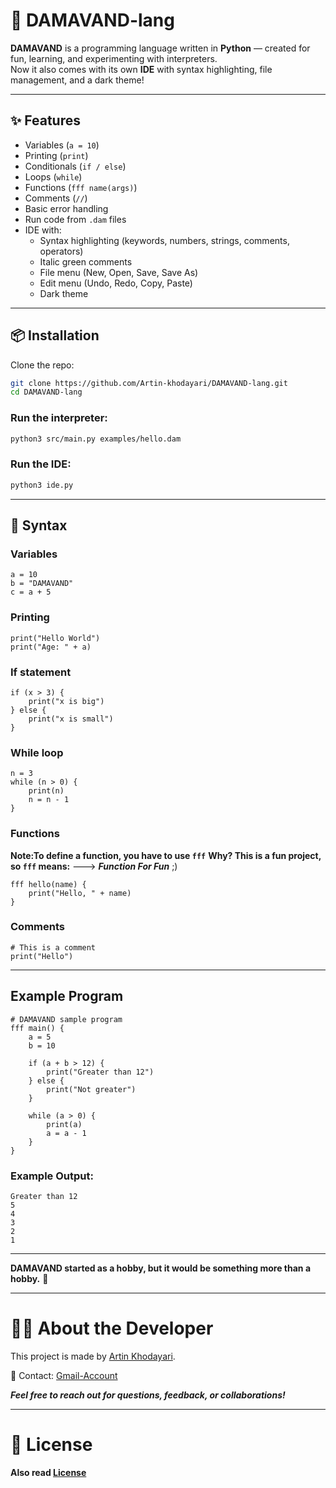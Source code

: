 # 🌄 DAMAVAND-lang

**DAMAVAND** is a programming language written in **Python** — created for fun, learning, and experimenting with interpreters.  
Now it also comes with its own **IDE** with syntax highlighting, file management, and a dark theme!  

---

## ✨ Features

- Variables (`a = 10`)
- Printing (`print`)
- Conditionals (`if / else`)
- Loops (`while`)
- Functions (`fff name(args)`)
- Comments (`//`)
- Basic error handling
- Run code from `.dam` files
- IDE with:
  - Syntax highlighting (keywords, numbers, strings, comments, operators)
  - Italic green comments
  - File menu (New, Open, Save, Save As)
  - Edit menu (Undo, Redo, Copy, Paste)
  - Dark theme

---

## 📦 Installation

Clone the repo:
```bash
git clone https://github.com/Artin-khodayari/DAMAVAND-lang.git
cd DAMAVAND-lang
```

### Run the interpreter:
```bash
python3 src/main.py examples/hello.dam
```

### Run the IDE:
```bash
python3 ide.py
```

---

## 📝 Syntax

### Variables
```damavand
a = 10
b = "DAMAVAND"
c = a + 5
```

### Printing
```damavand
print("Hello World")
print("Age: " + a)
```

### If statement
```damavand
if (x > 3) {
    print("x is big")
} else {
    print("x is small")
}
```

### While loop
```damavand
n = 3
while (n > 0) {
    print(n)
    n = n - 1
}
```

### Functions
**Note:To define a function, you have to use ``fff``**
**Why? This is a fun project, so ``fff`` means:**
---> ***Function For Fun*** ;)
```damavand
fff hello(name) {
    print("Hello, " + name)
}
```

### Comments
```damavand
# This is a comment
print("Hello")
```

---

## Example Program
```damavand
# DAMAVAND sample program
fff main() {
    a = 5
    b = 10

    if (a + b > 12) {
        print("Greater than 12")
    } else {
        print("Not greater")
    }

    while (a > 0) {
        print(a)
        a = a - 1
    }
}
```

### Example Output:
```
Greater than 12
5
4
3
2
1
```

---

**DAMAVAND started as a hobby, but it would be something more than a hobby.** 🚀  

---

# 🧑‍💻 About the Developer

This project is made by [Artin Khodayari](https://github.com/Artin-khodayari).  

📧 Contact: [Gmail-Account](mailto:ArtinKhodayari2010@gmail.com)  

***Feel free to reach out for questions, feedback, or collaborations!***

---

# 📄 License
**Also read [License](https://github.com/Artin-khodayari/DAMAVAND-lang/blob/main/License)**
